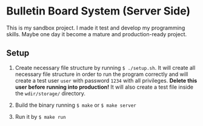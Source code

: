 # Bulletin Board System (Server Side)
This is my sandbox project. I made it test and develop my programming skills. Maybe one day it become a mature and production-ready project.

## Setup
1. Create necessary file structure by running `$ ./setup.sh`.
It will create all necessary file structure in order to run the program correctly and will create a test user `user` with password `1234` with all privileges. **Delete this user before running into production!** It will also create a test file inside the `wdir/storage/` directory.

2. Build the binary running `$ make` or `$ make server`
3. Run it by `$ make run`